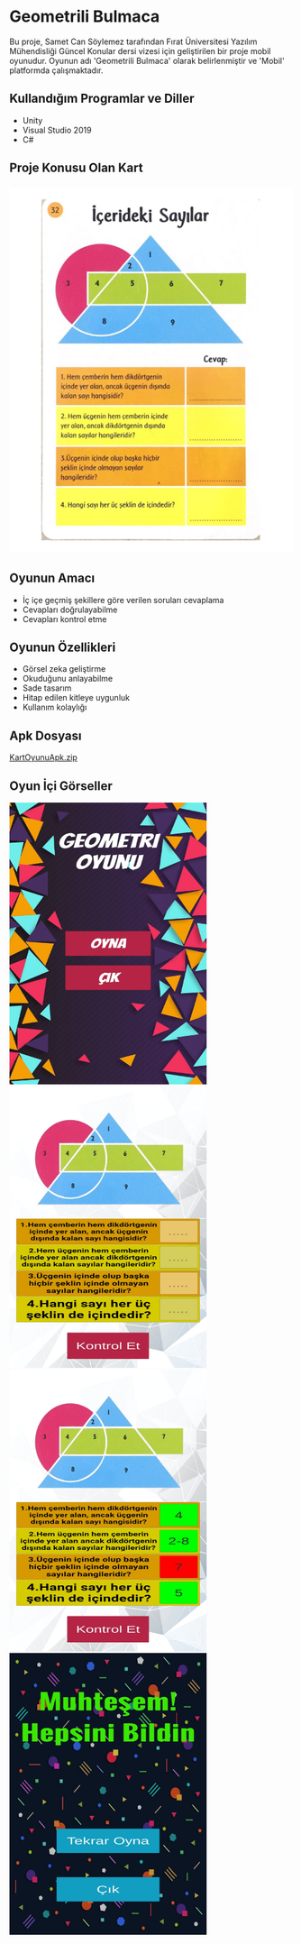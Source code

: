 # Geometrili Bulmaca

Bu proje, Samet Can Söylemez tarafından Fırat Üniversitesi Yazılım Mühendisliği Güncel Konular dersi vizesi için geliştirilen bir proje mobil oyunudur. Oyunun adı 'Geometrili Bulmaca' olarak belirlenmiştir ve 'Mobil' platformda çalışmaktadır.

## Kullandığım Programlar ve Diller

* Unity
* Visual Studio 2019
* C#

## Proje Konusu Olan Kart

 ![Kart Resimi](Kart.png)

## Oyunun Amacı
* İç içe geçmiş şekillere göre verilen soruları cevaplama
* Cevapları doğrulayabilme
* Cevapları kontrol etme

## Oyunun Özellikleri
* Görsel zeka geliştirme
* Okuduğunu anlayabilme
* Sade tasarım
* Hitap edilen kitleye uygunluk
* Kullanım kolaylığı

## Apk Dosyası
[KartOyunuApk.zip](KartOyunuApk.zip)
## Oyun İçi Görseller
<img src="1.jpg" alt="Resim 1" width="350" height="500" style="margin-right: 20px;"> <img src="2.jpg" alt="Resim 2" width="350" height="500">
<br>
<img src="3.jpg" alt="Resim 3" width="350" height="500" style="margin-right: 20px;"> <img src="4.jpg" alt="Resim 4" width="350" height="500">
